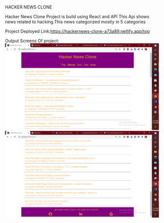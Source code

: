 HACKER NEWS CLONE


Hacker News Clone Project is build using React and API
This Api shows news related to hacking.This news categorized mostly in 5 categories


Project Deployed Link:https://hackernews-clone-a73a89.netlify.app/top

Output Screens Of project:
![](Output%20Screens/Hacker1.png)
![](Output%20Screens/Hacker2.png)
